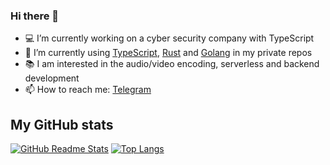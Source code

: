 ### Hi there 👋

- 💻 I’m currently working on a cyber security company with TypeScript
- 📕 I’m currently using [TypeScript](https://www.typescriptlang.org/), [Rust](https://www.rust-lang.org/) and [Golang](https://golang.org/) in my private repos
- 📚 I am interested in the audio/video encoding, serverless and backend development
- 📫 How to reach me: [Telegram](https://t.me/h7F23kJt)

## My GitHub stats
[![GitHub Readme Stats](https://github-readme-stats.vercel.app/api?username=darkskygit&show_icons=true)](https://github.com/darkskygit) [![Top Langs](https://github-readme-stats.vercel.app/api/top-langs/?username=darkskygit&layout=compact)](https://github.com/darkskygit)
